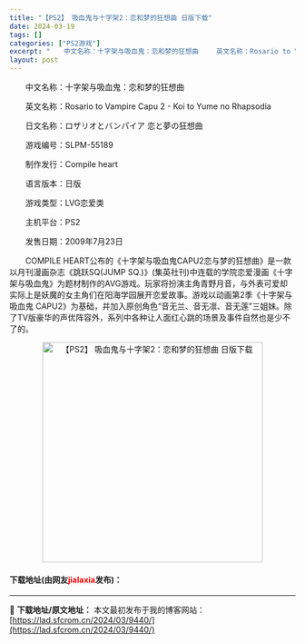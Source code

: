 ```yaml
---
title: "【PS2】 吸血鬼与十字架2：恋和梦的狂想曲 日版下载"
date: 2024-03-19
tags: []
categories: ["PS2游戏"]
excerpt: "　　中文名称：十字架与吸血鬼：恋和梦的狂想曲 　　英文名称：Rosario to Vampire Capu 2 - Koi to Yume no Rhapsodia 　　日文名称：ロザリオとバンパイア 恋と夢の狂想曲 　　游戏编号：SLPM-55189 　　制作发行：Compile heart 　　&hellip;"
layout: post
---
```


 <p>　　中文名称：十字架与吸血鬼：恋和梦的狂想曲</p> <p>　　英文名称：Rosario to Vampire Capu 2 - Koi to Yume no Rhapsodia</p> <p>　　日文名称：ロザリオとバンパイア 恋と夢の狂想曲</p> <p>　　游戏编号：SLPM-55189</p> <p>　　制作发行：Compile heart</p> <p>　　语言版本：日版</p> <p>　　游戏类型：LVG恋爱类</p> <p>　　主机平台：PS2</p> <p>　　发售日期：2009年7月23日</p> <p>　　COMPILE HEART公布的《十字架与吸血鬼CAPU2恋与梦的狂想曲》是一款以月刊漫画杂志《跳跃SQ(JUMP SQ.)》(集英社刊)中连载的学院恋爱漫画《十字架与吸血鬼》为题材制作的AVG游戏。玩家将扮演主角青野月音，与外表可爱却实际上是妖魔的女主角们在阳海学园展开恋爱故事。游戏以动画第2季《十字架与吸血鬼 CAPU2》为基础，并加入原创角色&ldquo;音无兰、音无凛、音无莲&rdquo;三姐妹。除了TV版豪华的声优阵容外，系列中各种让人面红心跳的场景及事件自然也是少不了的。</p> <p align="center"><img align="" border="0" src="https://lad.sfcrom.cn/wp-content/uploads/2024/03/20240319_65f99911b74c5.jpg" width="388" alt="【PS2】 吸血鬼与十字架2：恋和梦的狂想曲 日版下载" /></p> <p><h4>下载地址(由网友<font color="red">jialaxia</font>发布)：</h4></p> 

---
📖 **下载地址/原文地址：** 本文最初发布于我的博客网站：[https://lad.sfcrom.cn/2024/03/9440/](https://lad.sfcrom.cn/2024/03/9440/)
